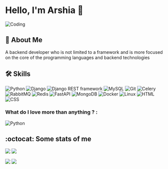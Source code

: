 # Hello, I'm Arshia 👋

![Coding](https://media.giphy.com/media/ZVik7pBtu9dNS/giphy.gif)



## 🚀 About Me
A backend developer who is not limited to a framework and is more focused on the core of the programming
languages and backend technologies

## 🛠 Skills
![Python](https://img.shields.io/badge/-Python-3776AB?style=for-the-badge&logo=Python&logoColor=white)
![Django](https://img.shields.io/badge/-Django-092E20?style=for-the-badge&logo=Django)
![Django REST framework](https://img.shields.io/badge/-Django%20REST%20framework-092E20?style=for-the-badge&logo=django&logoColor=white)
![MySQL](https://img.shields.io/badge/MySQL-4479A1?style=for-the-badge&logo=mysql&logoColor=white)
![Git](https://img.shields.io/badge/-Git-F05032?style=for-the-badge&logo=git&logoColor=white)
![Celery](https://img.shields.io/badge/Celery-37814A?style=for-the-badge&logo=celery&logoColor=white)
![RabbitMQ](https://img.shields.io/badge/RabbitMQ-FF6600?style=for-the-badge&logo=rabbitmq&logoColor=white)
![Redis](https://img.shields.io/badge/Redis-DC382D?style=for-the-badge&logo=redis&logoColor=white)
![FastAPI](https://img.shields.io/badge/FastAPI-009688?style=for-the-badge&logo=fastapi&logoColor=white)
![MongoDB](https://img.shields.io/badge/MongoDB-47A248?style=for-the-badge&logo=mongodb&logoColor=white)
![Docker](https://img.shields.io/badge/-Docker-2496ED?style=for-the-badge&logo=docker&logoColor=white)
![Linux](https://img.shields.io/badge/-Linux-FCC624?style=for-the-badge&logo=linux&logoColor=black)
![HTML](https://img.shields.io/badge/HTML-E34F26?style=for-the-badge&logo=html5&logoColor=white)
![CSS](https://img.shields.io/badge/CSS-1572B6?style=for-the-badge&logo=css3&logoColor=white)

### What do I love more than anything ? :
![Python](https://img.shields.io/badge/-Python-3776AB?style=for-the-badge&logo=Python&logoColor=white)


## :octocat: Some stats of me


![](https://github-profile-summary-cards.vercel.app/api/cards/repos-per-language?username=arshia-rgh&theme=github)
![](https://github-profile-summary-cards.vercel.app/api/cards/most-commit-language?username=arshia-rgh&theme=github)

[![](https://github-readme-stats.vercel.app/api/top-langs/?username=arshia-rgh&layout=donut)](https://github.com/anuraghazra/github-readme-stats)  ![](https://streak-stats.demolab.com/?user=arshia-rgh&theme=github)



